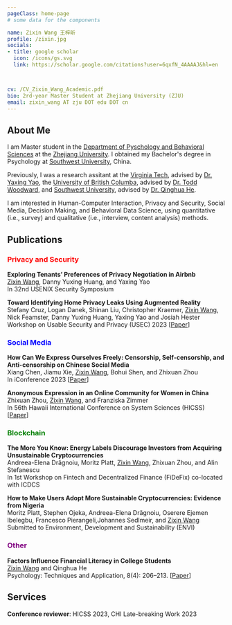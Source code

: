 ```yaml
---
pageClass: home-page
# some data for the components

name: Zixin Wang 王梓昕
profile: /zixin.jpg
socials:
- title: google scholar
  icon: /icons/gs.svg
  link: https://scholar.google.com/citations?user=6qxfN_4AAAAJ&hl=en



cv: /CV_Zixin_Wang_Academic.pdf
bio: 2rd-year Master Student at Zhejiang University (ZJU)
email: zixin_wang AT zju DOT edu DOT cn
---
```


<ProfileSection :frontmatter="$page.frontmatter" />

## About Me

I am Master student in the [Department of Pyschology and Behavioral Sciences](http://www.psych.zju.edu.cn/) at the [Zhejiang University](https://www.zju.edu.cn/). I obtained my Bachelor's degree in Psychology at [Southwest University](http://www.swu.edu.cn/), China.

Previously, I was a research assitant at the [Virginia Tech](https://cs.vt.edu/), advised by [Dr. Yaxing Yao](http://www.yaxingyao.com/), the [University of British Columba](http://www.psych.zju.edu.cn/), advised by [Dr. Todd Woodward](https://psychiatry.ubc.ca/person/todd-woodward/), and [Southwest University](http://www.swu.edu.cn/), advised by [Dr. Qinghua He](www.he-lab.cn).

I am interested in Human-Computer Interaction, Privacy and Security, Social Media, Decision Making, and Behavioral Data Science, using quantitative (i.e., survey) and qualitative (i.e., interview, content analysis) methods.

## Publications

### <font color=red>Privacy and Security</font>
**Exploring Tenants’ Preferences of Privacy Negotiation in Airbnb**<br><u>Zixin Wang</u>, Danny Yuxing Huang, and Yaxing Yao <br> In 32nd USENIX Security Symposium

**Toward Identifying Home Privacy Leaks Using Augmented Reality**<br>Stefany Cruz, Logan Danek, Shinan Liu, Christopher Kraemer, <u>Zixin Wang</u>, Nick Feamster, Danny Yuxing Huang, Yaxing Yao and Josiah Hester<br> Workshop on Usable Security and Privacy (USEC) 2023 [[Paper](https://arxiv.org/abs/2301.11998)]

### <font color=blue>Social Media</font>
**How Can We Express Ourselves Freely: Censorship, Self-censorship, and Anti-censorship on Chinese Social Media**<br>Xiang Chen, Jiamu Xie, <u>Zixin Wang</u>, Bohui Shen, and Zhixuan Zhou<br> In iConference 2023 [[Paper](https://arxiv.org/pdf/2211.13748.pdf)]

**Anonymous Expression in an Online Community for Women in China**<br>Zhixuan Zhou, <u>Zixin Wang</u>, and Franziska Zimmer<br>In 56th Hawaii International Conference on System Sciences (HICSS) [[Paper](https://arxiv.org/pdf/2206.07923.pdf)]

### <font color=green>Blockchain</font>
**The More You Know: Energy Labels Discourage Investors from Acquiring Unsustainable Cryptocurrencies**<br>Andreea-Elena Drăgnoiu, Moritz Platt, <u>Zixin Wang</u>, Zhixuan Zhou, and Alin Stefanescu<br> In 1st Workshop on Fintech and Decentralized Finance (FiDeFix) co-located with ICDCS

**How to Make Users Adopt More Sustainable Cryptocurrencies: Evidence from Nigeria**<br>Moritz Platt, Stephen Ojeka, Andreea-Elena Drăgnoiu, Oserere Ejemen Ibelegbu, Francesco Pierangeli,Johannes Sedlmeir, and <u>Zixin Wang</u><br> 
Submitted to Environment, Development and Sustainability (ENVI)

### <font color=purple>Other</font>
**Factors Influence Financial Literacy in College Students** <br><u>Zixin Wang</u> and Qinghua He<br> 
Psychology: Techniques and Application, 8(4): 206–213. [[Paper](http://www.xljsyyy.com/CN/abstract/abstract415.shtml)]

## Services
**Conference reviewer**: HICSS 2023, CHI Late-breaking Work 2023








<!-- Custom style for this page -->

<style lang="stylus">

.theme-container.home-page .page
  font-size 14px
  font-family "lucida grande", "lucida sans unicode", lucida, "Helvetica Neue", Helvetica, Arial, sans-serif;
  p
    margin 0 0 0.5rem
  p, ul, ol
    line-height normal
  a
    font-weight normal
  .theme-default-content:not(.custom) > h2
    margin-bottom 0.5rem
  .theme-default-content:not(.custom) > h2:first-child + p
    margin-top 0.5rem
  .theme-default-content:not(.custom) > h3
    padding-top 4rem

  /* Override */
  .md-card
    margin-top 0.5em
    .card-image
      padding 0.2rem
      img
        max-width 120px
        max-height 120px
    .card-content p
      -webkit-margin-after 0.2em

@media (max-width: 419px)
  .theme-container.home-page .page
    p, ul, ol
      line-height 1.5

    .md-card
      .card-image
        img
          width 100%
          max-width 400px

</style>
